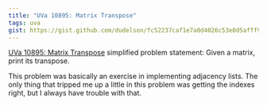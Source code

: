 ```yaml
---
title: "UVa 10895: Matrix Transpose"
tags: uva
gist: https://gist.github.com/dudelson/fc52237caf1e7a0d4026c53e0d5afff9
---
```

[UVa 10895: Matrix Transpose](https://uva.onlinejudge.org/external/108/p10895.pdf) simplified problem statement: Given a matrix, print its transpose.
<!--more-->
This problem was basically an exercise in implementing adjacency lists. The only thing that tripped me up a little in this problem was getting the indexes right, but I always have trouble with that.
